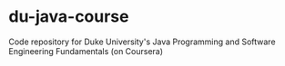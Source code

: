 # du-java-course

Code repository for Duke University's Java Programming and Software Engineering Fundamentals (on Coursera)
